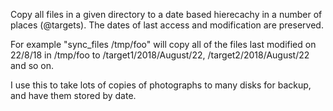 Copy all files in a given directory to a date based hierecachy in a number of places (@targets). The dates of last access and modification are preserved.

For example "sync_files /tmp/foo" will copy all of the files last modified on 22/8/18 in /tmp/foo to /target1/2018/August/22, /target2/2018/August/22 and so on.

I use this to take lots of copies of photographs to many disks for backup, and have them stored by date.
